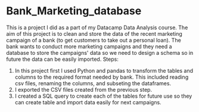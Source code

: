 # Bank_Marketing_database

This is a project I did as a part of my Datacamp Data Analysis course. The aim of this project is to clean and store the data of the recent marketing campaign of a bank (to get customers to take out a personal loan). The bank wants to conduct more marketing campaigns and they need a database to store the campaigns' data so we need to design a schema so in future the data can be easily imported. 
Steps:
1. In this project first I used Python and pandas to transform the tables and columns to the required format needed by bank. This included reading csv files, renaming the columns, and subseting the dataframes.
2. I exported the CSV files created from the previous step.
3. I created a SQL query to create each of the tables for future use so they can create table and import data easily for next campaigns.

